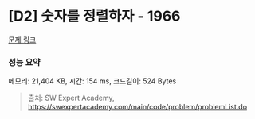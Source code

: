 # [D2] 숫자를 정렬하자 - 1966 

[문제 링크](https://swexpertacademy.com/main/code/problem/problemDetail.do?contestProbId=AV5PrmyKAWEDFAUq) 

### 성능 요약

메모리: 21,404 KB, 시간: 154 ms, 코드길이: 524 Bytes



> 출처: SW Expert Academy, https://swexpertacademy.com/main/code/problem/problemList.do